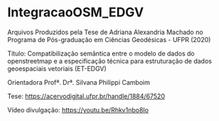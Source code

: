 # IntegracaoOSM_EDGV

Arquivos Produzidos pela Tese de Adriana Alexandria Machado no Programa de Pós-graduação em Ciências Geodésicas - UFPR (2020)

Título: Compatibilização semântica entre o modelo de dados do openstreetmap e a especificação técnica para estruturação de dados geoespaciais vetoriais (ET-EDGV)

Orientadora Profª. Drª. Silvana Philippi Camboim

Tese: https://acervodigital.ufpr.br/handle/1884/67520

Vídeo divulgação: https://youtu.be/Rhkv1nbo8Io
